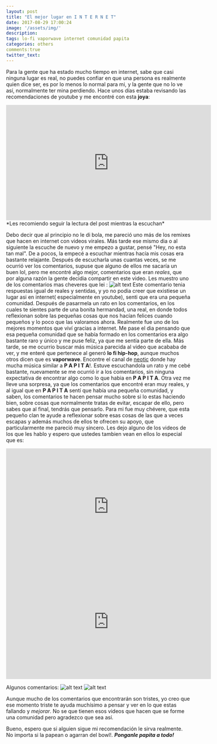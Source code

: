 ```yaml
---
layout: post
title: "El mejor lugar en I N T E R N E T"
date: 2017-08-29 17:00:24
image: '/assets/img/'
description: 
tags: lo-fi vaporwave internet comunidad papita
categories: others
comments:true
twitter_text: 
---
```


Para la gente que ha estado mucho tiempo en internet, sabe que casi ninguna lugar es real, no puedes confiar en que
una persona es realmente quien dice ser, es por lo menos lo normal para mi, y la gente que no lo ve así, normalmente ter
mina perdiendo. Hace unos días estaba revisando las recomendaciones de youtube
y me encontré con esta **joya**:
<iframe width="560" height="315" src="https://www.youtube.com/embed/tcruyyY18e8" frameborder="0" allowfullscreen></iframe>
*Les recomiendo seguir la lectura del post mientras la escuchan*

Debo decir que al principio no le di bola, me pareció uno más de los remixes que hacen en internet con videos virales.
Más tarde ese mismo dia o al siguiente la escuche de nuevo y me empezo a gustar, pensé "Hey, no esta tan mal". De a pocos, la
 empecé a escuchar mientras hacía mis cosas era bastante relajante. Después de escucharla unas cuantas veces, se me ocurrió
ver los comentarios, supuse que alguno de ellos me sacaría un buen lol, pero me encontré algo mejor, comentarios
que eran *reales*, que por alguna razón la gente decidia compartir en este video. Les muestro uno de los comentarios mas cheveres
que lei : ![alt text](http://i.imgur.com/qHsPcyE.png) Este comentario tenia respuestas igual de reales y
sentidas, y yo no podia creer que existiese un lugar asi en internet( especialmente en youtube), senti que era una 
pequeña comunidad. Después de pasarmela un rato en los comentarios, en los cuales te sientes parte de una bonita hermandad, 
una real,  en donde todos reflexionan sobre las pequeñas cosas que nos hacían felices cuando pequeños y lo poco
que las valoramos ahora. Realmente fue uno de los mejores momentos que viví gracias a internet. Me pase el dia pensando
que esa pequeña comunidad que se había formado en los comentarios era algo bastante raro y único y me puse feliz, ya que me sentía
parte de ella. Más tarde, se me ocurrio buscar más música parecida al video que acababa de ver, y me enteré que pertenece al generó 
**lo fi hip-hop**, aunque muchos otros dicen que es **vaporwave**. Encontre el canal de [neotic](https://www.youtube.com/channel/UCoP2nmYSKQ0oisOGCLmPLcQ)
donde hay mucha música similar a **P A P I T A**!. Estuve escuchandola un rato y me cebé bastante, nuevamente
se me ocurrió ir a los comentarios, sin ninguna expectativa de encontrar algo como lo que habia en  **P A P I T A**. Otra vez me
lleve una sorpresa, ya que los comentarios que encontré eran muy reales, y al igual que en **P A P I T A** sentí que
había una pequeña comunidad, y saben, los comentarios te hacen pensar mucho sobre si lo estas haciendo bien, sobre cosas que normalmente
 tratas de evitar, escapar de ello, pero sabes que al final, tendrás que pensarlo. Para mi fue muy chévere, que esta pequeño clan
 te ayude a reflexionar sobre esas cosas de las que a veces escapas y además muchos de ellos te ofrecen su apoyo, que particularmente me pareció muy sincero.
Les dejo alguno de los videos de los que les hablo y espero que ustedes tambien vean en ellos lo especial que es:

<iframe width="560" height="315" src="https://www.youtube.com/embed/ZJngStpPzYU" frameborder="0" allowfullscreen></iframe>
<iframe width="560" height="315" src="https://www.youtube.com/embed/hQyzEyIf7P0" frameborder="0" allowfullscreen></iframe>

Algunos comentarios:
![alt text](http://i.imgur.com/l5IjPKg.png)
![alt text](http://i.imgur.com/9HvkCNE.png)


Aunque mucho de los comentarios que encontrarán son tristes, yo creo que ese momento triste te ayuda muchísimo a pensar y ver en lo
que estas fallando y *mejorar*. No se que tienen esos videos que hacen que se forme una comunidad pero agradezco que sea así.

Bueno, espero que si alguien sigue mi recomendación le sirva realmente. No importa si la papean o agarran del bowl!.
**_Ponganle papita a todo!_**
